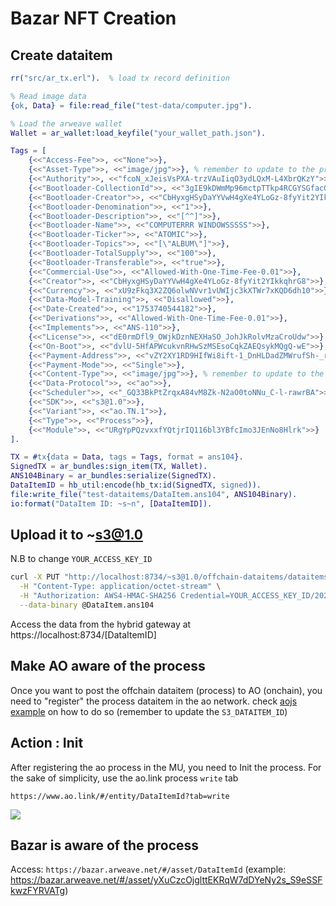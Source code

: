 # Bazar NFT Creation

## Create dataitem

```erlang
rr("src/ar_tx.erl").  % load tx record definition

% Read image data
{ok, Data} = file:read_file("test-data/computer.jpg").

% Load the arweave wallet
Wallet = ar_wallet:load_keyfile("your_wallet_path.json").

Tags = [
    {<<"Access-Fee">>, <<"None">>},
    {<<"Asset-Type">>, <<"image/jpg">>}, % remember to update to the proper MIME incase you change the file
    {<<"Authority">>, <<"fcoN_xJeisVsPXA-trzVAuIiqO3ydLQxM-L4XbrQKzY">>},
    {<<"Bootloader-CollectionId">>, <<"3gIE9kDWmMp96mctpTTkp4RCGYSGfacGOV6rtAMuC5s">>},
    {<<"Bootloader-Creator">>, <<"CbHyxgHSyDaYYVwH4gXe4YLoGz-8fyYit2YIkkqhrG8">>},
    {<<"Bootloader-Denomination">>, <<"1">>},
    {<<"Bootloader-Description">>, <<"[^^]">>},
    {<<"Bootloader-Name">>, <<"COMPUTERRR WINDOWSSSSS">>},
    {<<"Bootloader-Ticker">>, <<"ATOMIC">>},
    {<<"Bootloader-Topics">>, <<"[\"ALBUM\"]">>},
    {<<"Bootloader-TotalSupply">>, <<"100">>},
    {<<"Bootloader-Transferable">>, <<"true">>},
    {<<"Commercial-Use">>, <<"Allowed-With-One-Time-Fee-0.01">>},
    {<<"Creator">>, <<"CbHyxgHSyDaYYVwH4gXe4YLoGz-8fyYit2YIkkqhrG8">>},
    {<<"Currency">>, <<"xU9zFkq3X2ZQ6olwNVvr1vUWIjc3kXTWr7xKQD6dh10">>},
    {<<"Data-Model-Training">>, <<"Disallowed">>},
    {<<"Date-Created">>, <<"1753740544182">>},
    {<<"Derivations">>, <<"Allowed-With-One-Time-Fee-0.01">>},
    {<<"Implements">>, <<"ANS-110">>},
    {<<"License">>, <<"dE0rmDfl9_OWjkDznNEXHaSO_JohJkRolvMzaCroUdw">>},
    {<<"On-Boot">>, <<"dvlU-5HfAPWcukvnRHwSzMSEsoCqkZAEQsykMQgQ-wE">>},
    {<<"Payment-Address">>, <<"vZY2XY1RD9HIfWi8ift-1_DnHLDadZMWrufSh-_rKF0">>}, % change to your wallet address
    {<<"Payment-Mode">>, <<"Single">>},
    {<<"Content-Type">>, <<"image/jpg">>}, % remember to update to the proper MIME incase you change the file
    {<<"Data-Protocol">>, <<"ao">>},
    {<<"Scheduler">>, <<"_GQ33BkPtZrqxA84vM8Zk-N2aO0toNNu_C-l-rawrBA">>},
    {<<"SDK">>, <<"s3@1.0">>},
    {<<"Variant">>, <<"ao.TN.1">>},
    {<<"Type">>, <<"Process">>},
    {<<"Module">>, <<"URgYpPQzvxxfYQtjrIQ116bl3YBfcImo3JEnNo8Hlrk">>}
].

TX = #tx{data = Data, tags = Tags, format = ans104}.
SignedTX = ar_bundles:sign_item(TX, Wallet).
ANS104Binary = ar_bundles:serialize(SignedTX).
DataItemID = hb_util:encode(hb_tx:id(SignedTX, signed)).
file:write_file("test-dataitems/DataItem.ans104", ANS104Binary).
io:format("DataItem ID: ~s~n", [DataItemID]).
```

## Upload it to ~s3@1.0

N.B to change `YOUR_ACCESS_KEY_ID`

```bash
curl -X PUT "http://localhost:8734/~s3@1.0/offchain-dataitems/dataitems/DataItem.ans104" \
  -H "Content-Type: application/octet-stream" \
  -H "Authorization: AWS4-HMAC-SHA256 Credential=YOUR_ACCESS_KEY_ID/20250119/us-east-1/s3/aws4_request, SignedHeaders=host;x-amz-date, Signature=dummy" \
  --data-binary @DataItem.ans104
```

Access the data from the hybrid gateway at https://localhost:8734/[DataItemID]

## Make AO aware of the process

Once you want to post the offchain dataitem (process) to AO (onchain), you need to "register" the process dataitem in the ao network. check [aojs example](./aojs/) on how to do so (remember to update the `S3_DATAITEM_ID`)

## Action : Init

After registering the ao process in the MU, you need to Init the process. For the sake of simplicity, use the ao.link process `write` tab

`https://www.ao.link/#/entity/DataItemId?tab=write`

![](https://gateway.load.rs/bundle/0x533c0595649265e56b87d6b857f37bf7c30665fdc9f00e22e2877b817f64e3bb/0)

## Bazar is aware of the process

Access: `https://bazar.arweave.net/#/asset/DataItemId` (example: https://bazar.arweave.net/#/asset/yXuCzcOjglttEKRqW7dDYeNy2s_S9eSSFkwzFYRVATg)